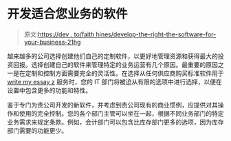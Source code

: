 # 开发适合您业务的软件

> 原文:[https://dev . to/faith hines/develop-the-right-the-software-for-your-business-21hg](https://dev.to/faithhines/develop-the-right-software-for-your-business-21hg)

越来越多的公司选择创建他们自己的定制软件，以更好地管理资源和获得最大的投资回报。选择创建自己的软件来管理特定的业务运营有几个原因。最重要的原因之一是在定制和控制方面需要完全的灵活性。在选择从任何供应商购买标准软件用于 [write my essay z](http://www.sacredheartghs.com/writing-scholarship-essay/) 服务时，您的 IT 部门将被迫从有限的选项中进行选择，以便在设置中包含更多的功能和特性。

鉴于专门为贵公司开发的新软件，并考虑到贵公司现有的商业惯例，应提供对其操作和使用的完全控制。您的各个部门主管可以坐在一起，根据不同业务部门的特定业务需求来规定条款。例如，会计部门可以包含比库存部门更多的选项，因为库存部门需要的功能更少。